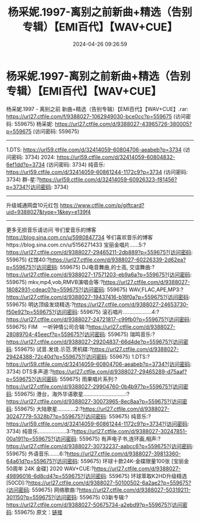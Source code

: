 ﻿---
title: 杨采妮.1997-离别之前新曲+精选（告别专辑）【EMI百代】【WAV+CUE】
date: 2024-04-26 09:26:59
categories: WAV车载音乐、镜像
tags: 华语中文
---
# 杨采妮.1997-离别之前新曲+精选（告别专辑）【EMI百代】【WAV+CUE】

杨采妮.1997 - 离别之前 新曲+精选（告别专辑）【EMI百代】【WAV+CUE】.rar: https://url27.ctfile.com/f/9388027-1062949030-bce0cc?p=559675
(访问密码: 559675)
杨采妮: https://url27.ctfile.com/d/9388027-43965726-380005?p=559675
(访问密码: 559675)
****************************************************************************************************
1.DTS: https://url59.ctfile.com/d/32414059-60804706-aeabeb?p=3734
(访问密码: 3734)
2024: https://url59.ctfile.com/d/32414059-60804832-6ef1dd?p=3734
(访问密码: 3734)
纯音乐: https://url59.ctfile.com/d/32414059-60861244-1172c9?p=3734
(访问密码: 3734)
群-星:?https://url59.ctfile.com/d/32414059-60926323-f81456?p=3734?(访问密码:
3734)
*****************************************************
升级城通网盘10元红包 https://www.ctfile.com/p/giftcard?uid=9388027&type=1&key=e139f4
**************************
更多无损音乐请访问
爷们爱音乐的博客
https://blog.sina.com.cn/u/5980847734
爷们喜欢音乐的博客https://blog.sina.com.cn/u/5156271433
宝丽金唱片......5:?https://url27.ctfile.com/d/9388027-29465211-2db889?p=559675?(访问密码:
559675)
红馆40:?https://url27.ctfile.com/d/9388027-60226339-2d62ea?p=559675?(访问密码:
559675)
DJ电音舞曲,的士高, 交谊舞曲:?https://url27.ctfile.com/d/9388027-17571203-eb9a6a?p=559675?(访问密码:
559675)
mkv,mp4,vob,RMVB演唱会等:?https://url27.ctfile.com/d/9388027-18082931-cdeac0?p=559675?(访问密码:
559675)
WAV,FLAC,APE,MP3:?https://url27.ctfile.com/d/9388027-19437416-b18f0a?p=559675?(访问密码:
559675)
明达顶级发烧精选:?https://url27.ctfile.com/d/9388027-24653730-f50e92?p=559675?(访问密码:
559675)
滚石唱片...................4:?https://url27.ctfile.com/d/9388027-24721817-c99fb0?p=559675?(访问密码:
559675)
FIM　一听钟情公司合辑:?https://url27.ctfile.com/d/9388027-28089704-45eecf?p=559675?(访问密码:
559675)
瑞鸣音乐:?https://url27.ctfile.com/d/9388027-29204837-66d4de?p=559675?(访问密码:
559675)
试音.发烧.示范.煲机碟:?https://url27.ctfile.com/d/9388027-29424388-72c40d?p=559675?(访问密码:
559675)
1.DTS:?https://url59.ctfile.com/d/32414059-60804706-aeabeb?p=3734?(访问密码:
3734)
DTS多声道:?https://url27.ctfile.com/d/9388027-29465289-d75aaf?p=559675?(访问密码:
559675)
雨果唱片系列:?https://url27.ctfile.com/d/9388027-29904760-0b4b97?p=559675?(访问密码:
559675)
港台，海外华语歌星............................:?https://url27.ctfile.com/d/9388027-30073965-8ec8aa?p=559675?(访问密码:
559675)
大陆歌星............2:?https://url27.ctfile.com/d/9388027-30247779-5328b7?p=559675?(访问密码:
559675)
纯音乐:?https://url59.ctfile.com/d/32414059-60861244-1172c9?p=3734?(访问密码:
3734)
纯音乐...................3:?https://url27.ctfile.com/d/9388027-30247851-00a191?p=559675?(访问密码:
559675)
有声电子书,连环画,相声:?https://url27.ctfile.com/d/9388027-30732237-aabcc6?p=559675?(访问密码:
559675)
外语音乐.......6:?https://url27.ctfile.com/d/9388027-39813360-64a61d?p=559675?(访问密码:
559675)
环球十款24K-金碟限量100张 [宝丽金50周年 24K 金碟] 2020 WAV+CUE:?https://url27.ctfile.com/d/9388027-49896016-6d8cd4?p=559675?(访问密码:
559675)
环球萃取K2HD升级精选[50CD]:?https://url27.ctfile.com/d/9388027-50100502-6a2ae2?p=559675?(访问密码:
559675)
网络歌曲:?https://url27.ctfile.com/d/9388027-50319211-301150?p=559675?(访问密码:
559675)
03新专辑:?https://url27.ctfile.com/d/9388027-50675734-a2ebd9?p=559675?(访问密码:
559675)
原文：[链接](https://blog.sina.com.cn/s/blog_1647c7e76010315c5.html)